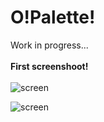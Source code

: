 # O!Palette!
Work in progress...<br>
<br>
<b>First screenshoot!</b><br><br>
![screen](https://raw.githubusercontent.com/henryco/OPalette/master/firstLook.png)
<br>

![screen](https://raw.githubusercontent.com/henryco/OPalette/master/skeleton.png)
